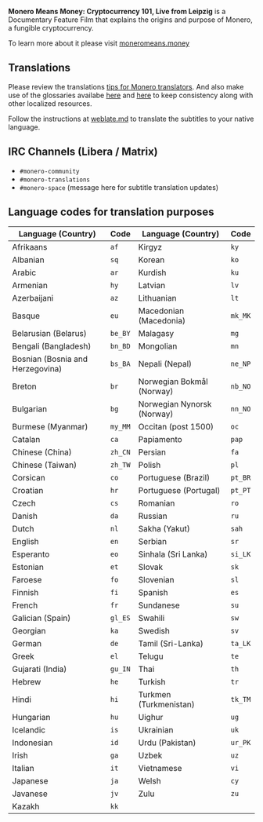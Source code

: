 **Monero Means Money: Cryptocurrency 101, Live from Leipzig** is a Documentary Feature Film that explains the origins and purpose of Monero, a fungible cryptocurrency.

To learn more about it please visit [moneromeans.money](https://moneromeans.money)

## Translations

Please review the translations [tips for Monero translators](https://github.com/monero-ecosystem/monero-translations/blob/master/translation-tips.md). And also make use of the glossaries availabe [here](https://translate.getmonero.org/dictionaries/monero/) and [here](https://github.com/monero-ecosystem/monero-translations/tree/master/terminology-guides) to keep consistency along with other localized resources.

Follow the instructions at [weblate.md](https://github.com/monero-ecosystem/monero-translations/blob/master/weblate.md) to translate the subtitles to your native language.

## IRC Channels (Libera / Matrix)

* `#monero-community`
* `#monero-translations`
* `#monero-space` (message here for subtitle translation updates)

## Language codes for translation purposes

Language (Country) | Code | Language (Country) | Code
--- | --- | --- | ---
Afrikaans | `af` | Kirgyz | `ky`
Albanian | `sq` | Korean | `ko`
Arabic | `ar` | Kurdish | `ku`
Armenian | `hy` | Latvian | `lv`
Azerbaijani | `az` | Lithuanian | `lt`
Basque | `eu` | Macedonian (Macedonia) | `mk_MK`
Belarusian (Belarus) | `be_BY` | Malagasy | `mg`
Bengali (Bangladesh) | `bn_BD` | Mongolian | `mn`
Bosnian (Bosnia and Herzegovina) | `bs_BA` | Nepali (Nepal) | `ne_NP`
Breton | `br` | Norwegian Bokmål (Norway) | `nb_NO`
Bulgarian | `bg` | Norwegian Nynorsk (Norway) | `nn_NO`
Burmese (Myanmar) | `my_MM` | Occitan (post 1500) | `oc`
Catalan | `ca` | Papiamento | `pap`
Chinese (China) | `zh_CN` | Persian | `fa`
Chinese (Taiwan) | `zh_TW` | Polish | `pl`
Corsican | `co` | Portuguese (Brazil) | `pt_BR`
Croatian | `hr` | Portuguese (Portugal) | `pt_PT`
Czech | `cs` | Romanian | `ro`
Danish | `da` | Russian | `ru`
Dutch | `nl` | Sakha (Yakut) | `sah`
English | `en` | Serbian | `sr`
Esperanto | `eo` | Sinhala (Sri Lanka) | `si_LK`
Estonian | `et` | Slovak | `sk`
Faroese | `fo` | Slovenian | `sl`
Finnish | `fi` | Spanish | `es`
French | `fr` | Sundanese | `su`
Galician (Spain) | `gl_ES` | Swahili | `sw`
Georgian | `ka` | Swedish | `sv`
German | `de` | Tamil (Sri-Lanka) | `ta_LK`
Greek | `el` | Telugu | `te`
Gujarati (India) | `gu_IN` | Thai | `th`
Hebrew | `he` | Turkish | `tr`
Hindi | `hi` | Turkmen (Turkmenistan) | `tk_TM`
Hungarian | `hu` | Uighur | `ug`
Icelandic | `is` | Ukrainian | `uk`
Indonesian | `id` | Urdu (Pakistan) | `ur_PK`
Irish | `ga` | Uzbek | `uz`
Italian | `it` | Vietnamese | `vi`
Japanese | `ja` | Welsh | `cy`
Javanese | `jv` | Zulu | `zu`
Kazakh | `kk` |  | 
